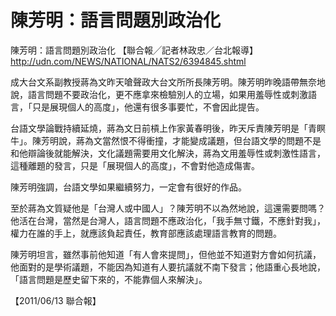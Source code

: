 # 陳芳明：語言問題別政治化

陳芳明：語言問題別政治化
【聯合報╱記者林政忠／台北報導】
http://udn.com/NEWS/NATIONAL/NATS2/6394845.shtml
 
 
成大台文系副教授蔣為文昨天嗆聲政大台文所所長陳芳明。陳芳明昨晚語帶無奈地說，語言問題不要政治化，更不應拿來檢驗別人的立場，如果用羞辱性或刺激語言，「只是展現個人的高度」，他還有很多事要忙，不會因此提告。
 
台語文學論戰持續延燒，蔣為文日前槓上作家黃春明後，昨天斥責陳芳明是「青瞑牛」。陳芳明說，蔣為文當然恨不得衝撞，才能變成議題，但台語文學的問題不是和他辯論後就能解決，文化議題需要用文化解決，蔣為文用羞辱性或刺激性語言，這種離題的發言，只是「展現個人的高度」，不會對他造成傷害。
 
陳芳明強調，台語文學如果繼續努力，一定會有很好的作品。
 
至於蔣為文質疑他是「台灣人或中國人」？陳芳明不以為然地說，這還需要問嗎？他活在台灣，當然是台灣人，語言問題不應政治化，「我手無寸鐵，不應針對我」，權力在誰的手上，就應該負起責任，教育部應該處理語言教育的問題。
 
陳芳明坦言，雖然事前他知道「有人會來提問」，但他並不知道對方會如何抗議，他面對的是學術議題，不能因為知道有人要抗議就不南下發言；他語重心長地說，「語言問題是歷史留下來的，不能靠個人來解決」。
 
【2011/06/13 聯合報】
